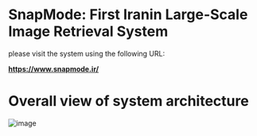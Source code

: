 # SnapMode: First Iranin Large-Scale Image Retrieval System 
please visit the system using the following URL: 

**https://www.snapmode.ir/**

# Overall view of system architecture

![image](https://user-images.githubusercontent.com/41056415/162418253-d7816fcc-0a47-473f-b28e-d8304aeef622.png)
